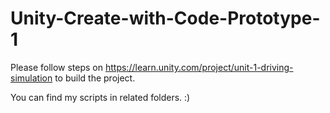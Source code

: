 # Unity-Create-with-Code-Prototype-1

Please follow steps on https://learn.unity.com/project/unit-1-driving-simulation to build the project.

You can find my scripts in related folders. :)
